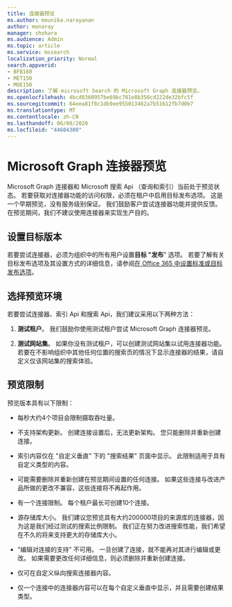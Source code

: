 ```yaml
---
title: 连接器预览
ms.author: mounika.narayanan
author: monaray
manager: shohara
ms.audience: Admin
ms.topic: article
ms.service: mssearch
localization_priority: Normal
search.appverid:
- BFB160
- MET150
- MOE150
description: 了解 microsoft Search 的 Microsoft Graph 连接器预览。
ms.openlocfilehash: 4bcd8360957be69bc701e8b356cd222de32bfc5f
ms.sourcegitcommit: 64eea81f8c1db9ee955013462a7b51612fb7d0b7
ms.translationtype: MT
ms.contentlocale: zh-CN
ms.lasthandoff: 06/08/2020
ms.locfileid: "44604380"
---
```

# <a name="microsoft-graph-connectors-preview"></a>Microsoft Graph 连接器预览

Microsoft Graph 连接器和 Microsoft 搜索 Api （查询和索引）当前处于预览状态。 若要获取对连接器功能的访问权限，必须在租户中启用目标发布选项。 这是一个早期预览，没有服务级别保证。 我们鼓励客户尝试连接器功能并提供反馈。 在预览期间，我们不建议使用连接器来实现生产目的。

## <a name="set-up-targeted-release"></a>设置目标版本

若要尝试连接器，必须为组织中的所有用户设置**目标 "发布**" 选项。 若要了解有关目标发布选项及其设置方式的详细信息，请参阅[在 Office 365 中设置标准或目标发布选项](https://docs.microsoft.com/office365/admin/manage/release-options-in-office-365?view=o365-worldwide)。

## <a name="choose-a-preview-environment"></a>选择预览环境

若要尝试连接器、索引 Api 和搜索 Api，我们建议采用以下两种方法：

1. **测试租户**。  我们鼓励你使用测试租户尝试 Microsoft Graph 连接器预览。

2. **测试网站集**。 如果你没有测试租户，可以创建测试网站集以试用连接器功能。 若要在不影响组织中其他任何位置的搜索页的情况下显示连接器的结果，请自定义仅该网站集的搜索体验。

## <a name="preview-limitations"></a>预览限制

预览版本具有以下限制：

* 每秒大约4个项目会限制摄取吞吐量。

* 不支持架构更新。 创建连接设置后，无法更新架构。 您只能删除并重新创建连接。

* 索引内容仅在 "自定义垂直" 下的 "搜索结果" 页面中显示。 此限制适用于具有自定义类型的内容。

* 可能需要删除并重新创建在预览期间设置的任何连接。 如果这些连接与改进产品所做的更改不兼容，这些连接将不再起作用。

* 有一个连接限制。 每个租户最长可创建10个连接。

* 源存储库大小。 我们建议您预览具有大约200000项目的来源库的连接器，因为这是我们经过测试的搜索比例限制。 我们正在努力改进搜索性能，我们希望在不久的将来支持更大的存储库大小。

* "编辑对连接的支持" 不可用。 一旦创建了连接，就不能再对其进行编辑或更改。 如果需要更改任何详细信息，则必须删除并重新创建连接。

* 仅可在自定义纵向搜索连接器内容。

* 仅一个连接中的连接器内容可以在每个自定义垂直中显示，并且需要创建结果类型。
